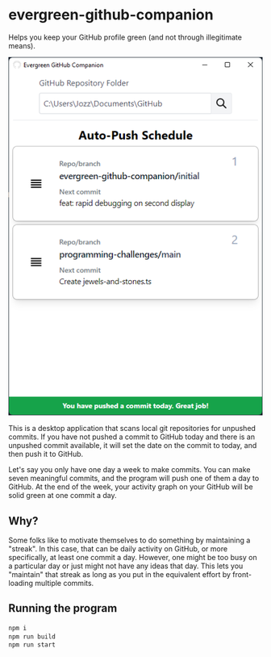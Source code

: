 # evergreen-github-companion

Helps you keep your GitHub profile green (and not through illegitimate means).

![Evergreen GitHub Companion application screenshot. Shows two repositories with unpushed commits that are scheduled for date amending and pushing](./readme_assets/screenshot.png)

This is a desktop application that scans local git repositories for unpushed commits. If you have not pushed a commit to GitHub today and there is an unpushed commit available, it will set the date on the commit to today, and then push it to GitHub.

Let's say you only have one day a week to make commits. You can make seven meaningful commits, and the program will push one of them a day to GitHub. At the end of the week, your activity graph on your GitHub will be solid green at one commit a day.

## Why?

Some folks like to motivate themselves to do something by maintaining a "streak". In this case, that can be daily activity on GitHub, or more specifically, at least one commit a day. However, one might be too busy on a particular day or just might not have any ideas that day. This lets you "maintain" that streak as long as you put in the equivalent effort by front-loading multiple commits.

## Running the program

```bash
npm i
npm run build
npm run start
```
